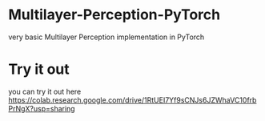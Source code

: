 # Multilayer-Perception-PyTorch
very basic Multilayer Perception implementation in PyTorch

# Try it out
you can try it out here https://colab.research.google.com/drive/1RtUEI7Yf9sCNJs6JZWhaVC10frbPrNgX?usp=sharing
